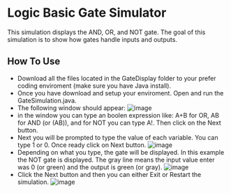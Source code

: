 # Logic Basic Gate Simulator
This simulation displays the AND, OR, and NOT gate. The goal of this simulation is to show how gates handle inputs and outputs. 
## How To Use
- Download all the files located in the GateDisplay folder to your prefer coding enviroment (make sure you have Java install).
- Once you have download and setup your enviroment. Open and run the GateSimulation.java.
- The following window should appear:
 ![image](https://github.com/user-attachments/assets/d9aa9cee-da97-43d4-95cb-f3cc683dc200)
- in the window you can type an boolen expression like: A+B for OR, AB for AND (or (AB)), and for NOT you can type A!. Then click on the Next button.
- Next you will be prompted to type the value of each variable. You can type 1 or 0. Once ready click on Next button.
![image](https://github.com/user-attachments/assets/0fd41280-b0e0-4601-9479-b9e8b5bb1d83)
- Depending on what you type, the gate will be displayed. In this example the NOT gate is displayed. The gray line means the input value enter was 0 (or green) and the output is green (or gray). ![image](https://github.com/user-attachments/assets/75052151-705a-4062-8ed0-0ef5ff62eadc)
- Click the Next button and then you can either Exit or Restart the simulation.
![image](https://github.com/user-attachments/assets/edcae782-11aa-45e7-8fcc-e6967cca003e)



